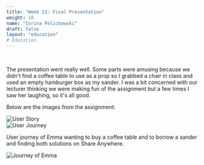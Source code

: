 ```yaml
---
title: "Week 13: Final Presentation"
weight: 10
name: "Corina Pelichowski"
draft: false
layout: "education"
# Education
---
```


<div class="container">
  <br>
  <p>
    The presentation went really well. Some parts were amusing because we didn't find a coffee table to use as a prop so I grabbed a chair in class and used an empty hamburger box as my sander. I was a bit concerned with our lecturer thinking we were making fun of the assignment but a few times I saw her laughing, so it's all good.
  </p>

  <p>
    Below are the images from the assignment:
  </p>

  <!--IMAGE-->
  <div class="row">
    <div class="col">
      <img src="/img/master_of_design/masters_ux/ux_12_1.jpg" alt="User Story">
    </div>
  </div>
  <!--/IMAGE-->

  <!--IMAGE-->
  <div class="row">
    <div class="col">
      <img src="/img/master_of_design/masters_ux/ux_12_2.jpg" alt="User Journey">
    </div>
  </div>
  <!--/IMAGE-->

  <p>User journey of Emma wanting to buy a coffee table and to borrow a sander and finding both solutions on Share Anywhere.</p>

  <!--IMAGE-->
  <div class="row">
    <div class="col">
      <img src="/img/master_of_design/masters_ux/ux_12_3.jpg" alt="Journey of Emma">
    </div>
  </div>
  <!--/IMAGE-->
</div>